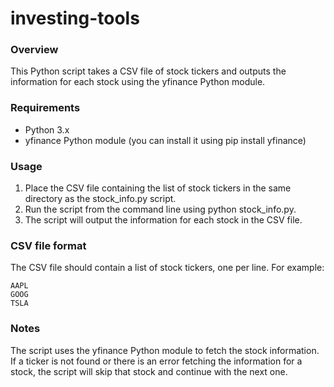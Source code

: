 # investing-tools

### Overview
This Python script takes a CSV file of stock tickers and outputs the information for each stock using the yfinance Python module.

### Requirements
* Python 3.x
* yfinance Python module (you can install it using pip install yfinance)

### Usage
1. Place the CSV file containing the list of stock tickers in the same directory as the stock_info.py script.
2. Run the script from the command line using python stock_info.py.
3. The script will output the information for each stock in the CSV file.

### CSV file format
The CSV file should contain a list of stock tickers, one per line. For example:
```
AAPL
GOOG
TSLA
```

### Notes
The script uses the yfinance Python module to fetch the stock information. If a ticker is not found or there is an error fetching the information for a stock, 
the script will skip that stock and continue with the next one.
